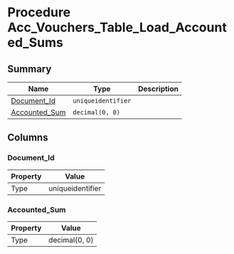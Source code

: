 # Procedure Acc_Vouchers_Table_Load_Accounted_Sums


## Summary

| Name | Type | Description |
| - | - | --- |
|[Document_Id](#document_id)|`uniqueidentifier` ||
|[Accounted_Sum](#accounted_sum)|`decimal(0, 0)` ||

## Columns

### Document_Id

| Property | Value |
| - | - |
|Type|uniqueidentifier|

### Accounted_Sum

| Property | Value |
| - | - |
|Type|decimal(0, 0)|


